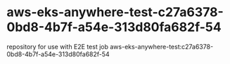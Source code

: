 # aws-eks-anywhere-test-c27a6378-0bd8-4b7f-a54e-313d80fa682f-54
repository for use with E2E test job aws-eks-anywhere-test:c27a6378-0bd8-4b7f-a54e-313d80fa682f-54
